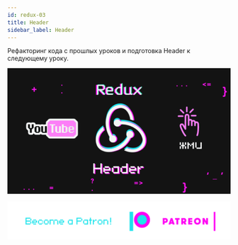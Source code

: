 ```yaml
---
id: redux-03
title: Header
sidebar_label: Header
---
```

Рефакторинг кода с прошлых уроков и подготовка Header к следующему уроку.

[![redux](/img/redux/03.gif)](https://youtu.be/ycNdEtBMooA)

[![Become a Patron!](/img/logo/patreon.png)](https://www.patreon.com/bePatron?u=31769291)
